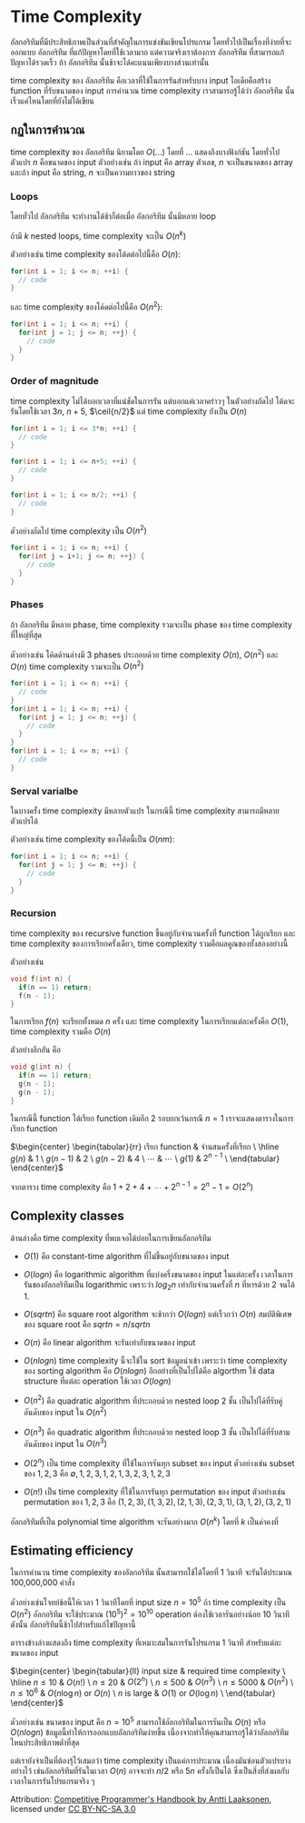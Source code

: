 # Time Complexity

อัลกอริทึมที่มีประสิทธิภาพเป็นส่วนที่สำคัญในการแข่งขันเขียนโปรแกรม โดยทั่วไปเป็นเรื่องที่ง่ายที่จะออกแบบ อัลกอริทึม ที่แก้ปัญหาโดยที่ใช้เวลามาก แต่ความจริงเราต้องการ อัลกอริทึม ที่สามารถแก้ปัญหาได้รวดเร็ว ถ้า อัลกอริทึม นั้นช้าจะได้คะแนนเพียงบางส่วนเท่านั้น

time complexity ของ อัลกอริทึม คือเวลาที่ใช้ในการรันสำหรับบาง input ไอเดียคือสร้าง function ที่รับขนาดของ input การคำนวณ time complexity เราสามารถรู้ได้ว่า อัลกอริทึม นั้นเร็วแค่ไหนโดยที่ยังไม่ได้เขียน

## กฏในการคำนวณ

time complexity ของ อัลกอริทึม นิยามโดย $O(...)$ โดยที่ $...$ แสดงถึงบางฟังก์ชัน โดยทั่วไป ตัวแปร $n$ คือขนาดของ input ตัวอย่างเช่น ถ้า input คือ array ตัวเลข, $n$ จะเป็นขนาดของ array และถ้า input คือ string, $n$ จะเป็นความยาวของ string

### Loops

โดยทั่วไป อัลกอริทึม จะทำงานได้ช้าก็ต่อเมื่อ อัลกอริทึม นั้นมีหลาย loop

ถ้ามี $k$ nested loops, time complexity จะเป็น $O(n^k)$

ตัวอย่างเช่น time complexity ของโด้ดต่อไปนี้คือ $O(n)$:

```cpp
for(int i = 1; i <= n; ++i) {
  // code
}
```

และ time complexity ของโค้ดต่อไปนี้คือ $O(n^2)$:

```cpp
for(int i = 1; i <= n; ++i) {
  for(int j = 1; j <= n; ++j) {
    // code
  }
}
```

### Order of magnitude

time complexity ไม่ได้บอกเวลาที่แน่ชัดในการรัน แต่บอกแค่เวลาคร่าวๆ ในตัวอย่างถัดไป โค้ดจะรันโดยใช้เวลา $3n$, $n+5$, $\ceil{n/2}$ แต่ time complexity ยังเป็น $O(n)$

```cpp
for(int i = 1; i <= 3*n; ++i) {
  // code
}
```

```cpp
for(int i = 1; i <= n+5; ++i) {
  // code
}
```

```cpp
for(int i = 1; i <= n/2; ++i) {
  // code
}
```

ตัวอย่างถัดไป time complexity เป็น $O(n^2)$

```cpp
for(int i = 1; i <= n; ++i) {
  for(int j = i+1; j <= n; ++j) {
    // code
  }
}
```

### Phases

ถ้า อัลกอริทึม มีหลาย phase, time complexity รวมจะเป็น phase ของ time complexity ที่ใหญ่ที่สุด

ตัวอย่างเช่น โค้ดด้านล่างมี 3 phases ประกอบด้วย time complexity $O(n)$, $O(n^2)$ และ $O(n)$ time complexity รวมจะเป็น $O(n^2)$

```cpp
for(int i = 1; i <= n; ++i) {
  // code
}
for(int i = 1; i <= n; ++i) {
  for(int j = 1; j <= n; ++j) {
    // code
  }
}
for(int i = 1; i <= n; ++i) {
  // code
}
```

### Serval varialbe

ในบางครั้ง time complexity มีหลายตัวแปร ในกรณีนี้ time complexity สามารถมีหลายตัวแปรได้

ตัวอย่างเช่น time complexity ของโค้ดนี้เป็น $O(nm)$:

```cpp
for(int i = 1; i <= n; ++i) {
  for(int j = 1; j <= m; ++j) {
    // code
  }
}
```

### Recursion

time complexity ของ recursive function ขึ้นอยู่กับจำนวนครั้งที่ function ได้ถูกเรียก และ time complexity ของการเรียกครั้งเดียว, time complexity รวมคือผลคูณของทั้งสองอย่างนี้

ตัวอย่างเช่น

```cpp
void f(int n) {
  if(n == 1) return;
  f(n - 1);
}
```

ในการเรียก $f(n)$ จะเรียกทั้งหมด $n$ ครั้ง และ time complexity ในการเรียกแต่ละครั้งคือ $O(1)$, time complexity รวมคือ $O(n)$

ตัวอย่างอีกอัน คือ

```cpp
void g(int n) {
  if(n == 1) return;
  g(n - 1);
  g(n - 1);
}
```

ในกรณีนี้ function ได้เรียก function เดิมอีก 2 รอบยกเว้นกรณี $n = 1$ เราจะแสดงตารางในการเรียก function

$\begin{center}
\begin{tabular}{rr}
เรียก function & จำนสนครั้งที่เรียก \\
\hline
$g(n)$ & 1 \\
$g(n-1)$ & 2 \\
$g(n-2)$ & 4 \\
$\cdots$ & $\cdots$ \\
$g(1)$ & $2^{n-1}$ \\
\end{tabular}
\end{center}$

จากตาราง time complexity คือ $1+2+4+\cdots+2^{n-1} = 2^n-1 = O(2^n)$

## Complexity classes

ด้านล่างคือ time complexity ที่พบเจอได้บ่อยในการเขียนอัลกอริทึม

- $O(1)$ คือ constant-time algorithm ที่ไม่ขึ้นอยู่กับขนาดของ input

- $O(log n)$ คือ logarithmic algorithm ที่แบ่งครึ่งขนาดของ input ในแต่ละครั้ง เวลาในการรันของอัลกอริทึมเป็น logarithmic เพราะว่า $log_2 n$ เท่ากับจำนวนครั้งที่ $n$ ที่หารด้วย 2 จนได้ 1.

- $O(sqrt{n})$ คือ square root algorithm จะช้ากว่า $O(log n)$ แต่เร็วกว่า $O(n)$ สมบัติพิเศษของ square root คือ $sqrt{n} = n / sqrt{n}$

- $O(n)$ คือ linear algorithm จะรันเท่ากับขนาดของ input

- $O(n log n)$ time complexity นี้จะใช้ใน sort ข้อมูลนำเข้า เพราะว่า time complexity ของ sorting algorithm คือ $O(n log n)$ อีกอย่างที่เป็นไปได้คือ algorthm ใช้ data structure ที่แต่ละ operation ใช้เวลา $O(log n)$

- $O(n^2)$ คือ quadratic algorithm ที่ประกอบด้วย nested loop 2 ชั้น เป็นไปได้ที่รับคู่อันดับของ input ใน $O(n^2)$

- $O(n^3)$ คือ quadratic algorithm ที่ประกอบด้วย nested loop 3 ชั้น เป็นไปได้ที่รับสามอันดับของ input ใน $O(n^3)$

- $O(2^n)$ เป็น time complexity ที่ใช้ในการรันทุก subset ของ input ตัวอย่างเช่น subset ของ ${1, 2, 3}$ คือ $\emptyset, {1}, {2}, {3}, {1, 2}, {1, 3}, {2, 3}, {1, 2, 3}$

- $O(n!)$ เป็น time complexity ที่ใช้ในการรันทุก permutation ของ input ตัวอย่างเช่น permutation ของ ${1, 2, 3}$ คือ $(1, 2, 3), (1, 3, 2), (2, 1, 3), (2, 3, 1), (3, 1, 2), (3, 2, 1)$

อัลกอริทึมที่เป็น polynomial time algorithm จะรันอย่างมาก $O(n^k)$ โดยที่ $k$ เป็นค่าคงที่

## Estimating efficiency

ในการคำนวน time complexity ของอัลกอริทึม นั้นสามารถใช้ได้โดยที่ 1 วินาที จะรันได้ประมาณ 100,000,000 คำสั่ง

ตัวอย่างเช่นโจทย์ข้อนี้ให้เวลา 1 วินาทีโดยที่ input size $n = 10^5$ ถ้า time complexity เป็น $O(n^2)$ อัลกอริทึม จะใช้ประมาณ​ $(10^5)^2 = 10^10$ operation ต้องใช้เวลารันอย่างน้อย 10 วินาทีดังนั้น อัลกอริทึมนี้ช้าไปสำหรับแก้ไขปัญหานี้

ตารางข้างล่างแสดงถึง time complexity ที่เหมาะสมในการรันโปรแกรม 1 วินาที สำหรับแต่ละขนาดของ input

$\begin{center}
\begin{tabular}{ll}
input size & required time complexity \\
\hline
$n \le 10$ & $O(n!)$ \\
$n \le 20$ & $O(2^n)$ \\
$n \le 500$ & $O(n^3)$ \\
$n \le 5000$ & $O(n^2)$ \\
$n \le 10^6$ & $O(n \log n)$ or $O(n)$ \\
$n$ is large & $O(1)$ or $O(\log n)$ \\
\end{tabular}
\end{center}$

ตัวอย่างเช่น ขนาดของ input คือ $n = 10^5$ สามารถใช้อัลกอริทึมในการรันเป็น $O(n)$ หรือ $O(n log n)$ ข้อมูลนี้ทำให้การออกแบบอัลกอริทึมง่ายขึ้น เนื่องจากทำให้คุณสามารถรู้ได้ว่าอัลกอริทึมไหนประสิทธิภาพต่ำที่สุด

แต่เรายังจำเป็นที่ต้องรุ้ไว้เสมอว่า time complexity เป็นแค่การประมาณ เนื่องมันซ่อนตัวแปรบางอย่างไว้ เช่นอัลกอริทึมที่รันในเวลา $O(n)$ อาจจะทำ $n/2$ หรือ $5n$ ครั้งก็เป็นได้ ซึ่งเป็นสิ่งที่ส่งผลกับเวลาในการรันโปรแกรมจริง ๆ

Attribution: [Competitive Programmer's Handbook by Antti Laaksonen](https://github.com/pllk/cphb/), licensed under [CC BY-NC-SA 3.0](https://creativecommons.org/licenses/by-nc-sa/3.0/)
